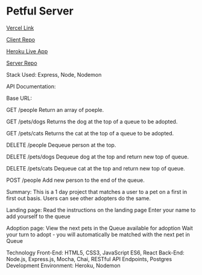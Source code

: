 # Petful Server
[Vercel Link](https://petful-client-gamma.vercel.app)

[Client Repo](https://github.com/NateVoisan/petful-client)

[Heroku Live App](https://pacific-chamber-02247.herokuapp.com)

[Server Repo](https://github.com/NateVoisan/petful-server)

Stack Used:
Express, Node, Nodemon

API Documentation:

Base URL:

GET /people
Return an array of poeple.

GET /pets/dogs
Returns the dog at the top of a queue to be adopted.

GET /pets/cats
Returns the cat at the top of a queue to be adopted.

DELETE /people
Dequeue person at the top. 

DELETE /pets/dogs
Dequeue dog at the top and return new top of queue.

DELETE /pets/cats
Dequeue cat at the top and return new top of queue.

POST /people
Add new person to the end of the queue.

Summary:
This is a 1 day project that matches a user to a pet on a first in first out basis. Users can see other adopters do the same.

Landing page:
Read the instructions on the landing page
Enter your name to add yourself to the queue

Adoption page:
View the next pets in the Queue available for adoption
Wait your turn to adopt - you will automatically be matched with the next pet in Queue

Technology
Front-End: HTML5, CSS3, JavaScript ES6, React
Back-End: Node.js, Express.js, Mocha, Chai, RESTful API Endpoints, Postgres
Development Environment: Heroku, Nodemon